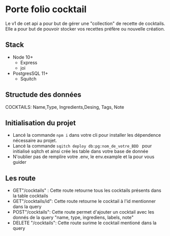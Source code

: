 # Porte folio cocktail 

Le v1 de cet api a pour but de gérer une "collection" de recette de cocktails.
Elle a pour but de pouvoir stocker vos recettes préfère ou nouvelle création.

## Stack 

- Node 10+
  - Express
  - joi
- PostgresSQL 11+
  - Squitch

## Structude des données 

<mcd>
COCKTAILS: Name,Type, Ingredients,Desing, Tags, Note
</mcd>

## Initialisation du projet 

- Lancé la commande ```npm i``` dans votre cli pour installer les dépendence nécessaire au projet.
- Lancé la commande ```sqitch deploy db:pg:nom_de_votre_BDD ``` pour initialisé sqitch et ainsi crée les table dans votre base de donnée 
- N'oublier pas de remplire votre .env, le env.example et la pour vous guider 

## Les route 

- GET"/cocktails" : Cette route retourne tous les cocktails présents dans la table cocktails
- GET"/cocktails/id": Cette route retourne le cocktail à l'id mentionner dans la query 
- POST"/cocktails": Cette route permet d'ajouter un cocktail avec les donnés de la query "name, type, ingrediens, labels, note"
- DELETE "/cocktails": Cette route surime le cocktail mentioné dans la query 